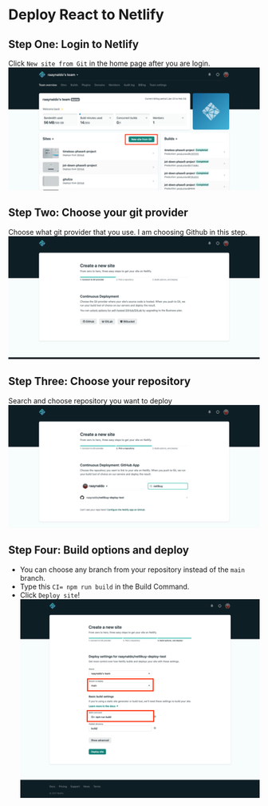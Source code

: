 # Deploy React to Netlify

## Step One: Login to Netlify

Click `New site from Git` in the home page after you are login.
![first-step](https://raw.githubusercontent.com/raaynaldo/netlikuy-deploy-test/main/screen-shoot/first-step.png)

## Step Two: Choose your git provider

Choose what git provider that you use. I am choosing Github in this step.
![second-step](https://raw.githubusercontent.com/raaynaldo/netlikuy-deploy-test/main/screen-shoot/second-step.png)

## Step Three: Choose your repository

Search and choose repository you want to deploy
![third-step](https://raw.githubusercontent.com/raaynaldo/netlikuy-deploy-test/main/screen-shoot/third-step.png)

## Step Four: Build options and deploy

- You can choose any branch from your repository instead of the `main` branch. 
- Type this `CI= npm run build` in the Build Command.
- Click `Deploy site`!
![fourh-step](https://raw.githubusercontent.com/raaynaldo/netlikuy-deploy-test/main/screen-shoot/fourth-step.png)
